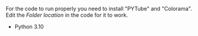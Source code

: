 For the code to run properly you need to install "PYTube" and "Colorama".
Edit the *Folder location* in the code for it to work.


- Python 3.10
